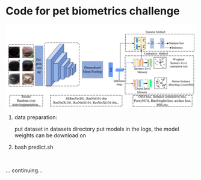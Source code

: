 # Code for pet biometrics challenge
![image-20220531043715690](1.png)

1. data preparation:

   put dataset in datasets directory
   put models in the logs, the model weights can be download on 

2. bash predict.sh

<img>

... continuing...

